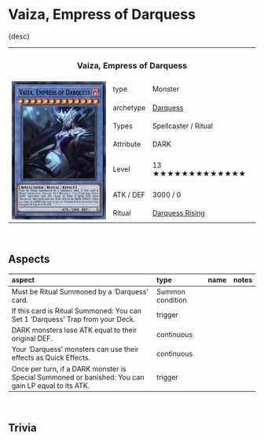 # Vaiza, Empress of Darquess

{desc}


<table>
  <tr>
    <th colspan="3"> <h3> Vaiza, Empress of Darquess </h3> </th>
  </tr>
  <tr>
    <td rowspan="8"> <img src="../../../../.assets/cards/ritual/Vaiza.png" width="320px"> </td>
  </tr>
  <tr>
    <td> type </td>
    <td> Monster </td>
  </tr>
  <tr>
    <td> archetype </td>
    <td> <a href="../../archetypes/Darquess.md">Darquess</a> </td>
  </tr>
  <tr>
    <td> Types </td>
    <td> Spellcaster / Ritual </td>
  </tr>
  <tr>
    <td> Attribute </td>
    <td> DARK </td>
  </tr>
  <tr>
    <td> Level </td>
    <td> 13 ★★★★★★★★★★★★★ </td>
  </tr>
  <tr>
    <td> ATK / DEF </td>
    <td> 3000 / 0 </td>
  </tr>
  <tr>
    <td> Ritual </td>
    <td> <a href="../../spells/ritual/Darquess Rising.md">Darquess Rising</a> </td>
  </tr>
</table>


<br>


## Aspects

| aspect | type | name | notes |
| :----- | :--- | :--- | :---- |
| Must be Ritual Summoned by a ‘Darquess’ card. | Summon condition | |
| If this card is Ritual Summoned: You can Set 1 ‘Darquess’ Trap from your Deck. | trigger | | |
| DARK monsters lose ATK equal to their original DEF. | continuous | | |
| Your ‘Darquess’ monsters can use their effects as Quick Effects. | continuous | | |
| Once per turn, if a DARK monster is Special Summoned or banished: You can gain LP equal to its ATK. | trigger | | |


<br>


## Trivia
